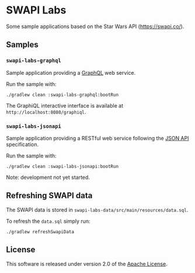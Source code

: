 # SWAPI Labs

Some sample applications based on the Star Wars API (https://swapi.co/).


## Samples

### `swapi-labs-graphql`

Sample application providing a [GraphQL](http://graphql.org/) web service.

Run the sample with:

    ./gradlew clean :swapi-labs-graphql:bootRun

The GraphiQL interactive interface is available at `http://localhost:8080/graphiql`.


### `swapi-labs-jsonapi`

Sample application providing a RESTful web service following the [JSON API](http://jsonapi.org/) specification. 

Run the sample with:

    ./gradlew clean :swapi-labs-jsonapi:bootRun

Note: development not yet started. 


## Refreshing SWAPI data

The  SWAPI data is stored in `swapi-labs-data/src/main/resources/data.sql`.

To refresh the `data.sql` simply run:

    ./gradlew refreshSwapiData  


## License

This software is released under version 2.0 of the [Apache License][].


[Apache License]: http://www.apache.org/licenses/LICENSE-2.0

